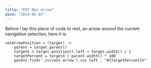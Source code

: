 ```yaml
---
title: "RIP Nav arrow"
date: "2014-05-07"
---
```


Before I lay this piece of code to rest, an arrow around the current navigation selection, here it is:

```
setArrowPosition = (target) ->
    parent = target.parent()
    targetX = target.position().left + target.width() / 2
    targetPercent = targetX / parent.width() * 100
    parent.find('.current-arrow').css left : "#{targetPercent}%"

```
